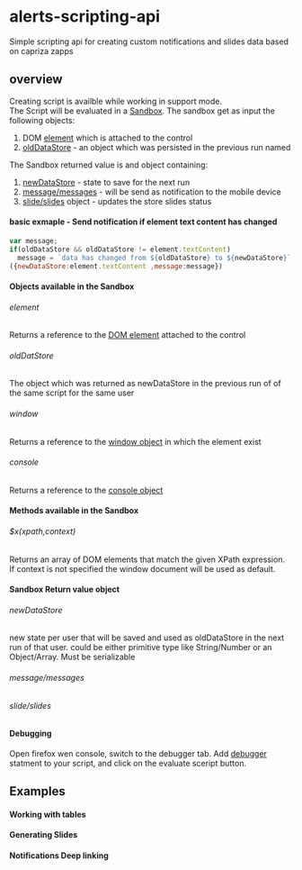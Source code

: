 # alerts-scripting-api
Simple scripting api for creating custom notifications and slides data based on capriza zapps

## overview
Creating script is availble while working in support mode.    
The Script will be evaluated in a [Sandbox](https://developer.mozilla.org/en-US/docs/Mozilla/Tech/XPCOM/Language_Bindings/Components.utils.evalInSandbox). The sandbox get as input the following objects:   
1. DOM [element](#element) which is attached to the control  
2. [oldDataStore](#olddatastore) - an object which was persisted in the previous run named   

The Sandbox returned value is and object containing:  
1. [newDataStore](#newdatastore) - state to save for the next run  
2. [message/messages](#messagemessages) - will be send as notification to the mobile device  
3. [slide/slides](#slideslides) object - updates the store slides status  

#### basic exmaple - Send notification if element text content has changed
```javascript
var message;
if(oldDataStore && oldDataStore != element.textContent)
  message = `data has changed from ${oldDataStore} to ${newDataStore}`;
({newDataStore:element.textContent ,message:message})
```
#### Objects available in the Sandbox
###### element 
Returns a reference to the [DOM element](https://developer.mozilla.org/en-US/docs/Web/API/Element) attached to the control
###### oldDatStore
The object which was returned as newDataStore in the previous run of of the same script for the same user
###### window
Returns a reference to the [window object](https://developer.mozilla.org/en-US/docs/Web/API/Window) in which the element exist
###### console
Returns a reference to the [console object](https://developer.mozilla.org/en-US/docs/Web/API/Console)
#### Methods available in the Sandbox
###### $x(xpath,context)
Returns an array of DOM elements that match the given XPath expression.   
If context is not specified the window document will be used as default.
#### Sandbox Return value object
###### newDataStore
new state per user that will be saved and used as oldDataStore in the next run of that user. could be either primitive type like String/Number or an Object/Array. Must be serializable
###### message/messages
###### slide/slides
#### Debugging
Open firefox wen console, switch to the debugger tab. Add [debugger](https://developer.mozilla.org/en-US/docs/Web/JavaScript/Reference/Statements/debugger) statment to your script, and click on the evaluate sceript button.
## Examples 
#### Working with tables
#### Generating Slides 
#### Notifications Deep linking 
